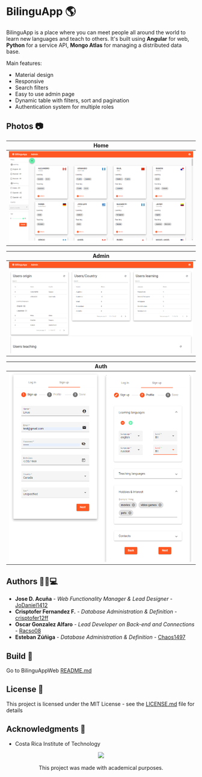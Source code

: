 # BilinguApp 🌎

BilinguApp is a place where you can meet people all around the world to learn new languages and teach to others. It's built using **Angular** for web,  **Python** for a service API, **Mongo Atlas** for managing a distributed data base.

Main features:

* Material design
* Responsive
* Search filters
* Easy to use admin page
* Dynamic table with filters, sort and pagination
* Authentication system for multiple roles

## Photos 📷

Home                         |
:----------------------------:|
![](img/home-view.png)       |

Admin                         |
:----------------------------:|
![](img/admin-view.png)       |

Auth                          |
:----------------------------:|
![](img/auth-view.png)        |

## Authors 👨🏻💻

* **Jose D. Acuña** - *Web Functionality Manager & Lead Designer* - [JoDaniel1412](https://github.com/JoDaniel1412)
* **Crisptofer Fernandez F.** - *Database Administration & Definition* - [crisptofer12ff](https://github.com/crisptofer12ff)
* **Oscar Gonzalez Alfaro** - *Lead Developer on Back-end and Connections* - [Racso08](https://github.com/Racso08)
* **Esteban Zúñiga** - *Database Administration & Definition* - [Chaos1497](https://github.com/Chaos1497)

## Build 🔨

Go to BilinguAppWeb [README.md](BilinguAppWeb/README.md)

## License 📄

This project is licensed under the MIT License - see the [LICENSE.md](LICENSE.md) file for details

## Acknowledgments 📎

* Costa Rica Institute of Technology

<p align="center">
  <img src="https://s3.amazonaws.com/madewithangular.com/img/500.png" height="80">                              
</p>
<p align="center">This project was made with academical purposes.</p>
